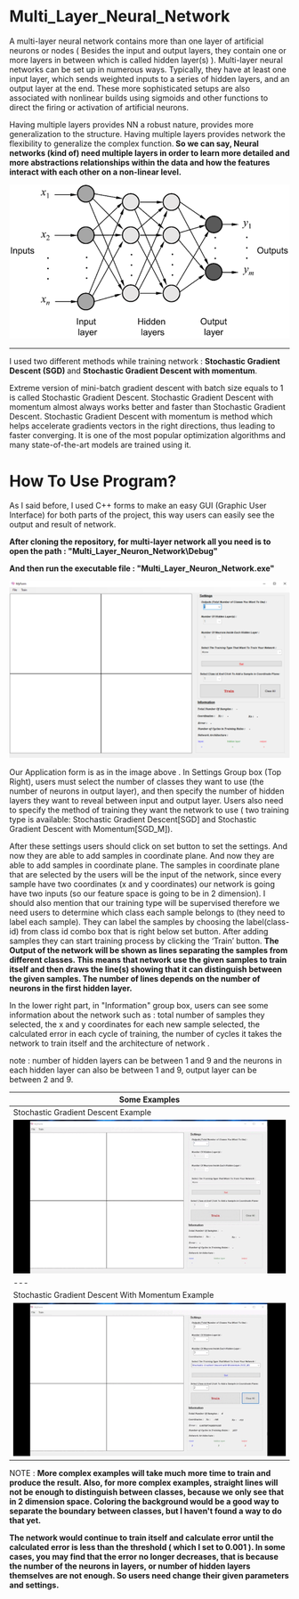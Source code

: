 # Multi_Layer_Neural_Network
A multi-layer neural network contains more than one layer of artificial neurons or nodes ( Besides the input and output layers, they contain one or more layers in between which is called hidden layer(s) ). Multi-layer neural networks can be set up in numerous ways. Typically, they have at least one input layer, which sends weighted inputs to a series of hidden layers, and an output layer at the end. These more sophisticated setups are also associated with nonlinear builds using sigmoids and other functions to direct the firing or activation of artificial neurons. 

Having multiple layers provides NN a robust nature, provides more generalization to the structure. Having multiple layers provides network the flexibility to generalize the complex function.<b> So we can say, Neural networks (kind of) need multiple layers in order to learn more detailed and more abstractions relationships within the data and how the features interact with each other on a non-linear level.</b>

![multilayer_neural_network](./readme_imgs/multilayer_neural_network.png)
 
---

I used two different methods while training network : <b>Stochastic Gradient Descent (SGD) </b> and <b>Stochastic Gradient Descent with momentum</b>.

Extreme version of mini-batch gradient descent with batch size equals to 1 is called Stochastic Gradient Descent. Stochastic Gradient Descent with momentum almost always works better and faster than Stochastic Gradient Descent.  Stochastic Gradient Descent with momentum is method which helps accelerate gradients vectors in the right directions, thus leading to faster converging. It is one of the most popular optimization algorithms and many state-of-the-art models are trained using it. 


#  How To Use Program?
As I said before, I used C++ forms to make an easy GUI (Graphic User Interface) for both parts of the project, this way users can easily see the output and result of network. 

<b>After cloning the repository, for multi-layer network all you need is to open the path : 
"Multi_Layer_Neuron_Network\Debug\" 
	
And then run the executable file :
"Multi_Layer_Neuron_Network.exe" </b>


![application](./readme_imgs/application.png)

Our Application form is as in the image above . In Settings Group box (Top Right), users must select the number of classes they want to use (the number of neurons in output layer), and then specify the number of hidden layers they want to reveal between input and output layer. Users also need to specify the method of training they want the network to use ( two training type is available: Stochastic Gradient Descent[SGD] and Stochastic Gradient Descent with Momentum[SGD_M]).

After these settings users should click on set button to set the settings. And now they are able to add samples in coordinate plane. And now they are able to add samples in coordinate plane. The samples in coordinate plane that are selected by the users will be the input of the network, since every sample have two coordinates (x and y coordinates) our network is going have two inputs (so our feature space is going to be in 2 dimension). I should also mention that our training type will be supervised therefore we need users to determine which class each sample belongs to (they need to label each sample). They can label the samples by choosing the label(class-id) from class id combo box that is right below set button. After adding samples they can start training process by clicking the ‘Train’ button. **The Output of the network will be shown as lines separating the samples from different classes. This means that network use the given samples to train itself and then draws the line(s) showing that it can distinguish between the given samples. The number of lines depends on the number of neurons in the first hidden layer.**

In the lower right part, in "Information" group box, users can see some information about the network such as : total number of samples they selected, the x and y coordinates for each new sample selected, the calculated error in each cycle of training, the number of cycles it takes the network to train itself and the architecture of network .

note : number of hidden layers can be between 1 and 9 and the neurons in each hidden layer can also be between 1 and 9, output layer can be between 2 and 9.

| Some Examples |
| --- |
| Stochastic Gradient Descent Example |
| ![sgd_ex](./readme_imgs/sgd_ex_1.gif)|
| --- |
| Stochastic Gradient Descent With Momentum Example |
| ![sgd_with_moment](./readme_imgs/sgd_with_m_ex.gif) |


NOTE :
<b>More complex examples will take much more time to train and produce the result. Also, for more complex examples, straight lines will not be enough to distinguish between classes, because we only see that in 2 dimension space. Coloring the background would be a good way to separate the boundary between classes, but I haven't found a way to do that yet. </b>

<b>The network would continue to train itself and calculate error until the calculated error is less than the threshold ( which I set to 0.001 ). In some cases, you may find that the error no longer decreases, that is because the number of the neurons in layers, or number of hidden layers themselves are not enough. So users need change their given parameters and settings.</B>
